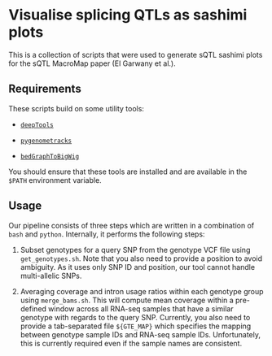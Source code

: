 # Visualise splicing QTLs as sashimi plots

This is a collection of scripts that were used to generate sQTL sashimi plots for the sQTL MacroMap paper (El Garwany et al.). 

## Requirements

These scripts build on some utility tools:
 - [`deepTools`](https://deeptools.readthedocs.io/en/develop/index.html)

 - [`pygenometracks`](https://github.com/deeptools/pyGenomeTracks) 
 - [`bedGraphToBigWig`](https://www.encodeproject.org/software/bedgraphtobigwig/)
 

You should ensure that these tools are installed and are available in the `$PATH` environment variable. 

## Usage

Our pipeline consists of three steps which are written in a combination of `bash` and `python`. Internally, it performs the following steps:

 1. Subset genotypes for a query SNP from  the genotype VCF file using `get_genotypes.sh`. Note that you also need to provide a position to avoid ambiguity. As it uses only SNP ID and position, our tool cannot handle multi-allelic SNPs. 

 
 2. Averaging coverage and intron usage ratios within each genotype group using `merge_bams.sh`. This will compute mean coverage within a pre-defined window across all RNA-seq samples that have a similar genotype with regards to the query SNP. Currently, you also need to provide a tab-separated file `${GTE_MAP}` which specifies the mapping between genotype sample IDs and RNA-seq sample IDs. Unfortunately, this is currently required even if the sample names are consistent.

 




